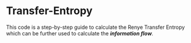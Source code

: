# Transfer-Entropy

This code is a step-by-step guide to calculate the Renye Transfer Entropy which can be further used to calculate the ***information flow***.
